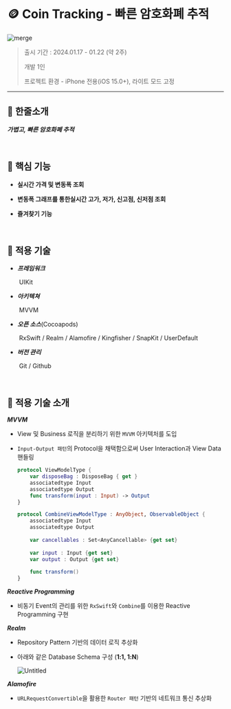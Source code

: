 # 🪙 **Coin Tracking - 빠른 암호화폐 추적**

![merge](https://github.com/Jin0331/CoinTracking/assets/42958809/0b39e0ee-67e8-4959-996e-5bc73ca144a7)

> 출시 기간 : 2024.01.17 - 01.22 (약 2주)
>
> 개발 1인
>
> 프로젝트 환경 - iPhone 전용(iOS 15.0+), 라이트 모드 고정

---

## 🔎 **한줄소개**

***가볍고, 빠른 암호화폐 추적***

<br>

## 🔎 **핵심 기능**

* **실시간 가격 및 변동폭 조회**

* **변동폭 그래프를 통한실시간 고가, 저가, 신고점, 신저점 조회**

* **즐겨찾기 기능**

<br>


## 🔎 **적용 기술**

* ***프레임워크***

  ​	UIKit

* ***아키텍쳐***

  ​	MVVM

* ***오픈 소스***(Cocoapods)

  ​	RxSwift / Realm / Alamofire / Kingfisher / SnapKit / UserDefault

* ***버전 관리***

  ​	Git / Github

<br>

## 🔎 **적용 기술 소개**

***MVVM***

* View 및 Business 로직을 분리하기 위한 `MVVM` 아키텍처를 도입

* `Input-Output 패턴`의 Protocol을 채택함으로써 User Interaction과 View Data 핸들링

    ```swift
    protocol ViewModelType {
        var disposeBag : DisposeBag { get }
        associatedtype Input
        associatedtype Output
        func transform(input : Input) -> Output
    }

    protocol CombineViewModelType : AnyObject, ObservableObject {
        associatedtype Input
        associatedtype Output
        
        var cancellables : Set<AnyCancellable> {get set}
        
        var input : Input {get set}
        var output : Output {get set}
        
        func transform()
    }
    ```

***Reactive Programming***

* 비동기 Event의 관리를 위한 `RxSwift`와 `Combine`를 이용한 Reactive Programming 구현

***Realm***

* Repository Pattern 기반의 데이터 로직 추상화

* 아래와 같은 Database Schema 구성 (**1:1, 1:N**)

  ![Untitled](https://github.com/Jin0331/CoinTracking/assets/42958809/d2adee0f-eec0-4743-9164-bb73c026ec3b)

***Alamofire***

* `URLRequestConvertible`을 활용한 `Router 패턴` 기반의 네트워크 통신 추상화
